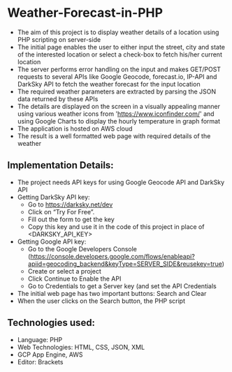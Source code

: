 # Weather-Forecast-in-PHP
- The aim of this project is to display weather details of a location using PHP scripting on server-side
- The initial page enables the user to either input the street, city and state of the interested location or select a check-box to fetch his/her current location
- The server performs error handling on the input and makes GET/POST requests to several APIs like Google Geocode, forecast.io, IP-API and DarkSky API to fetch the weather forecast for the input location
- The required weather parameters are extracted by parsing the JSON data returned by these APIs
- The details are displayed on the screen in a visually appealing manner using various weather icons from 'https://www.iconfinder.com/' and using Google Charts to display the hourly temperature in graph format
- The application is hosted on AWS cloud
- The result is a well formatted web page with required details of the weather

Implementation Details:
  -
  - The project needs API keys for using Google Geocode API and DarkSky API
  - Getting DarkSky API key:
    - Go to https://darksky.net/dev
    - Click on “Try For Free”. 
    - Fill out the form to get the key
    - Copy this key and use it in the code of this project in place of <DARKSKY_API_KEY>
  - Getting Google API key:
    - Go to the Google Developers Console (https://console.developers.google.com/flows/enableapi?apiid=geocoding_backend&keyType=SERVER_SIDE&reusekey=true) 
    - Create or select a project 
    - Click Continue to Enable the API 
    - Go to Credentials to get a Server key (and set the API Credentials
  - The initial web page has two important buttons: Search and Clear
  - When the user clicks on the Search button, the PHP script 
  

Technologies used:
  -
  - Language: PHP
  - Web Technologies: HTML, CSS, JSON, XML
  - GCP App Engine, AWS
  - Editor: Brackets
